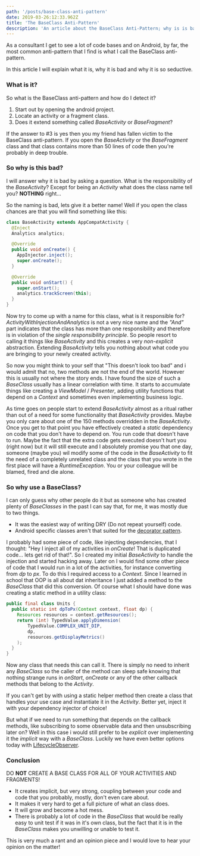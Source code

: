 ```yaml
---
path: '/posts/base-class-anti-pattern'
date: 2019-03-26:12:33.962Z
title: 'The BaseClass Anti-Pattern'
description: 'An article about the BaseClass Anti-Pattern; why is is bas and how do i avoid it?'
---
```


As a consultant I get to see a lot of code bases and on Android, by far, the most common
anti-pattern that I find is what I call the BaseClass anti-pattern.

In this article I will explain what it is, why it is bad and why it is so seductive.

### What is it?

So what is the BaseClass anti-pattern and how do I detect it?

1. Start out by opening the android project.
2. Locate an activity or a fragment class.
3. Does it extend something called _BaseActivity_ or _BaseFragment_?

If the answer to #3 is yes then you my friend has fallen victim to the BaseClass anti-pattern.
If you open the _BaseActivity_ or the _BaseFragment_ class and that class contains more than
50 lines of code then you're probably in deep trouble.

### So why is this bad?

I will answer why it is bad by asking a question. What is the responsibility of the
_BaseActivity_? Except for being an _Activity_ what does the class name tell you?
**NOTHING** right...

So the naming is bad, lets give it a better name! Well if you open the class
chances are that you will find something like this:

```java
class BaseActivity extends AppCompatActivity {
  @Inject
  Analytics analytics;

  @Override
  public void onCreate() {
    AppInjector.inject();
    super.onCreate();
  }

  @Override
  public void onStart() {
    super.onStart();
    analytics.trackScreen(this);
  }
}
```

Now try to come up with a name for this class, what is it responsible for?
_ActivityWithInjectionAndAnalytics_ is not a very nice name and the _"And"_ part indicates
that the class has more than one responsibility and therefore is in violation
of the _single responsibility principle_. So people resort to calling it things like
_BaseActivity_ and this creates a very _non-explicit_ abstraction. Extending _BaseActivity_ tells
you nothing about what code you are bringing to your newly created activity.

So now you might think to your self that "This doesn't look too bad" and i would admit
that no, two methods are not the end of the world. However this is usually not where the
story ends. I have found the size of such a _BaseClass_ usually has a linear correlation with time.
It starts to accumulate things like creating a _ViewModel_ / _Presenter_, adding utility
functions that depend on a _Context_ and sometimes even implementing business logic.

As time goes on people start to extend _BaseActivity_ almost as a ritual rather than
out of a need for some functionality that _BaseActivity_ provides. Maybe you only care about
one of the 150 methods overridden in the _BaseActivity_. Once you get to that
point you have effectively created a _static_ dependency on code that you don't have to depend on.
You run code that doesn't have to run. Maybe the fact that the extra code gets executed doesn't hurt you
(right now) but it will still execute and I absolutely promise you that one day, someone (maybe you)
wil modify some of the code in the _BaseActivity_ to fit the need of a completely unrelated class and the
class that you wrote in the first place will have a _RuntimeException_. You or your colleague will be blamed,
fired and die alone.

### So why use a BaseClass?

I can only guess why other people do it but as someone who has created plenty of _BaseClasses_ in the past
I can say that, for me, it was mostly due to two things.

- It was the easiest way of writing DRY (Do not repeat yourself) code.
- Android specific classes aren't that suited for the [decorator pattern](https://en.wikipedia.org/wiki/Decorator_pattern).

I probably had some piece of code, like injecting dependencies, that I thought: "Hey I inject
all of my activities in _onCreate_! That is duplicated code... lets get rid of that!". So I created
my initial _BaseActivity_ to handle the injection and started hacking away. Later on I would find some
other piece of code that I would run in a lot of the activities, for instance converting from _dp_ to _px_.
To do this I required access to a _Context_. Since I learned in school that OOP is all about dat
inheritance I just added a method to the _BaseClass_ that did this conversion. Of course what I should have
done was creating a static method in a utility class:

```java
public final class Units {
  public static int dpToPx(Context context, float dp) {
    Resources resources = context.getResources();
    return (int) TypedValue.applyDimension(
        TypedValue.COMPLEX_UNIT_DIP,
        dp,
        resources.getDisplayMetrics()
    );
  }
}
```

Now any class that needs this can call it. There is simply no need to inherit any _BaseClass_ so the
caller of the method can sleep safe knowing that nothing strange runs in _onStart_, _onCreate_ or any of
the other callback methods that belong to the _Activity_.

If you can't get by with using a static helper method then create a class that handles your use case and
instantiate it in the _Activity_. Better yet, inject it with your dependency injector of choice!

But what if we need to run something that depends on the callback methods, like subscribing to some
observable data and then unsubscribing later on? Well in this case i would still prefer to be _explicit_
over implementing it the _implicit_ way with a _BaseClass_. Luckily we have even better options today with
[LifecycleObserver](https://developer.android.com/topic/libraries/architecture/lifecycle).

### Conclusion

DO **NOT** CREATE A BASE CLASS FOR ALL OF YOUR ACTIVITIES AND FRAGMENTS!

- It creates implicit, but very strong, coupling between your code and code that you probably, mostly, don't even care about.
- It makes it very hard to get a full picture of what an class does.
- It will grow and become a hot mess.
- There is probably a lot of code in the _BaseClass_ that would be really easy to unit test if it was in it's own class,
  but the fact that it is in the _BaseClass_ makes you unwilling or unable to test it.

This is very much a rant and an opinion piece and I would love to hear your opinion on the matter!
